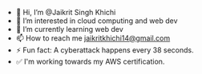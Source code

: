 - 👋 Hi, I’m @Jaikrit Singh Khichi
- 👀 I’m interested in cloud computing and web dev
- 🌱 I’m currently learning web dev
- 📫 How to reach me jaikritkhichi14@gmail.com
- ⚡ Fun fact: A cyberattack happens every 38 seconds.
- ✅ I'm working towards my AWS certification.
